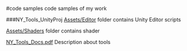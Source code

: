 #code samples
code samples of my work

###NY_Tools_UnityProj
[Assets/Editor](NY_Tools_UnityProj/Assets/Editor) folder contains Unity Editor scripts

[Assets/Shaders](NY_Tools_UnityProj/Assets/Shaders) folder contains shader

[NY_Tools_Docs.pdf](NY_Tools_Docs.pdf) Description about tools
